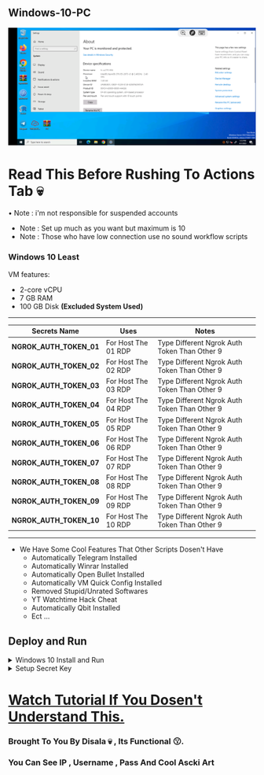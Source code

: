 ## Windows-10-PC
![.](SS.png)

# Read This Before Rushing To Actions Tab 💀

• Note : i'm not responsible for suspended accounts
* Note : Set up much as you want but maximum is 10
* Note : Those who have low connection use no sound workflow scripts

### Windows 10 Least

VM features:
- 2-core vCPU
- 7 GB RAM
- 100 GB Disk **(Excluded System Used)**

---

Secrets Name | Uses | Notes
----- | ----- | -----
**NGROK_AUTH_TOKEN_01** | For Host The 01 RDP | Type Different Ngrok Auth Token Than Other 9
**NGROK_AUTH_TOKEN_02** | For Host The 02 RDP | Type Different Ngrok Auth Token Than Other 9
**NGROK_AUTH_TOKEN_03** | For Host The 03 RDP | Type Different Ngrok Auth Token Than Other 9
**NGROK_AUTH_TOKEN_04** | For Host The 04 RDP | Type Different Ngrok Auth Token Than Other 9
**NGROK_AUTH_TOKEN_05** | For Host The 05 RDP | Type Different Ngrok Auth Token Than Other 9
**NGROK_AUTH_TOKEN_06** | For Host The 06 RDP | Type Different Ngrok Auth Token Than Other 9
**NGROK_AUTH_TOKEN_07** | For Host The 07 RDP | Type Different Ngrok Auth Token Than Other 9
**NGROK_AUTH_TOKEN_08** | For Host The 08 RDP | Type Different Ngrok Auth Token Than Other 9
**NGROK_AUTH_TOKEN_09** | For Host The 09 RDP | Type Different Ngrok Auth Token Than Other 9
**NGROK_AUTH_TOKEN_10** | For Host The 10 RDP | Type Different Ngrok Auth Token Than Other 9
---

* We Have Some Cool Features That Other Scripts Dosen't Have
  - Automatically Telegram Installed
  - Automatically Winrar Installed
  - Automatically Open Bullet Installed
  - Automatically VM Quick Config Installed
  - Removed Stupid/Unrated Softwares
  - YT Watchtime Hack Cheat
  - Automatically Qbit Installed 
  - Ect ...

## Deploy and Run
<details>
    <summary>Windows 10 Install and Run</summary>
<br>
    
* First Step (Do 2nd Step Before Running Workflow)
    
* Go to [**Here**](https://drive.google.com/drive/folders/121UNlHIqt6WMMWBYmS0KZlyB__zMmVa8) and select [**with sound**](https://drive.google.com/drive/folders/1ATVEOg-WLCV3HAEu8uOWGsGY1vYFdbmr) [**or not**](https://drive.google.com/drive/folders/1AMPfpkrzFIhdRHfc22rxdQW8M4AYKkzO).
    
* After selection, **download all 10 workflow scripts**.
    
* Create new github repo , click **create new file** and copy this text **.github/workflows/test** also type test in empty box and click **committed changes** after that **upload download 10 workflow scripts in there**.
    
* Now go to **Actions** Tab and select one of system workflow.

* Click **Run Workflow** button on the left of **This workflow has a workflow_dispatch event trigger** line.

* Wait until a few minutes.

* Copy the link(**without tcp://**) and go to Remote Desktop, input the link to connect that you copied from the workflow.

* Fill in those login info, within username:**Jahid** or **runneradmin** and password:**@#Jahid123456** .

* Enjoy!

</details>

<details>
    <summary>Setup Secret Key</summary>
<br>
    
* Second Step
    
* Go to **Settings in repo > Secrets and variables > Actions**.
    
* Click **New repository secret**.
   
* To **Name: NGROK_AUTH_TOKEN** and to **Secret: paste your ngrok auth token [get your token](https://dashboard.ngrok.com/get-started/your-authtoken).

* Now click **Add Secret**.
</details>

# [Watch Tutorial If You Dosen't Understand This.](https://youtu.be/P-ctz1CuPi0)

### Brought To You By Disala 💀 , Its Functional 😗.
### You Can See IP , Username , Pass And Cool Ascki Art 
